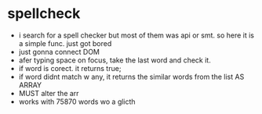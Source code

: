 # spellcheck

* i search for a spell checker but most of them was api or smt. so here it is a simple func.  just got bored
* just gonna connect DOM 
* afer typing space on focus, take the last word and check it. 
* if word is corect. it returns true;
* if word didnt match w any, it  returns the similar words from the list AS ARRAY
* MUST alter the arr
* works with 75870 words wo a glicth
